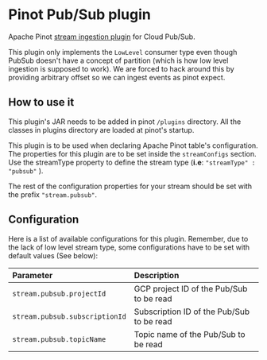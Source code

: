 # Pinot Pub/Sub plugin

Apache Pinot [stream ingestion plugin](https://docs.pinot.apache.org/developers/plugin-architecture/write-custom-plugins/write-your-stream) for Cloud Pub/Sub.

This plugin only implements the `LowLevel` consumer type even though PubSub doesn't have a concept of partition (which is how low level ingestion is supposed to work). We are forced to hack around this by providing arbitrary offset so we can ingest events as pinot expect.

## How to use it

This plugin's JAR needs to be added in pinot `/plugins` directory.
All the classes in plugins directory are loaded at pinot's startup.

This plugin is to be used when declaring Apache Pinot table's configuration.
The properties for this plugin are to be set inside the `streamConfigs` section.
Use the streamType property to define the stream type (**i.e**: `"streamType" : "pubsub"` ).

The rest of the configuration properties for your stream should be set with the prefix `"stream.pubsub"`.

## Configuration

Here is a list of available configurations for this plugin.
Remember, due to the lack of low level stream type, some configurations have to be set with default values (See below):

| Parameter                                   | Description                                    |
|:--------------------------------------------|:-----------------------------------------------|
| `stream.pubsub.projectId`                   | GCP project ID of the Pub/Sub to be read       |
| `stream.pubsub.subscriptionId`              | Subscription ID of the Pub/Sub to be read      |
| `stream.pubsub.topicName`                   | Topic name of the Pub/Sub to be read           |
